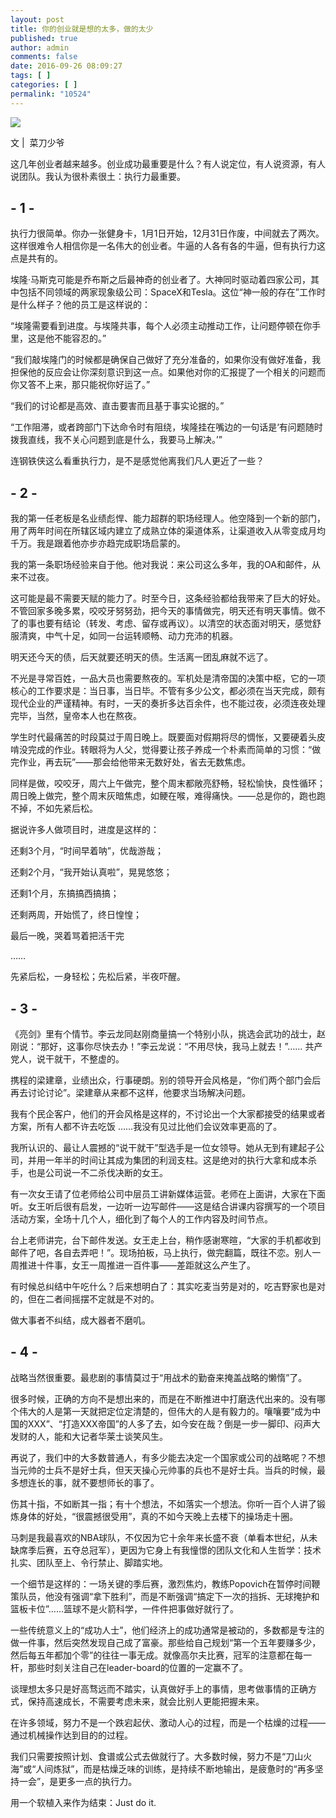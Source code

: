 ```yaml
---
layout: post
title: 你的创业就是想的太多，做的太少
published: true
author: admin
comments: false
date: 2016-09-26 08:09:27
tags: [ ]
categories: [ ]
permalink: "10524"
---
```

![][1]

文 |  菜刀少爷

这几年创业者越来越多。创业成功最重要是什么？有人说定位，有人说资源，有人说团队。我认为很朴素很土：执行力最重要。

## - 1 -

执行力很简单。你办一张健身卡，1月1日开始，12月31日作废，中间就去了两次。这样很难令人相信你是一名伟大的创业者。牛逼的人各有各的牛逼，但有执行力这点是共有的。

埃隆·马斯克可能是乔布斯之后最神奇的创业者了。大神同时驱动着四家公司，其中包括不同领域的两家现象级公司：SpaceX和Tesla。这位“神一般的存在”工作时是什么样子？他的员工是这样说的：

“埃隆需要看到进度。与埃隆共事，每个人必须主动推动工作，让问题停顿在你手里，这是他不能容忍的。”

“我们敲埃隆门的时候都是确保自己做好了充分准备的，如果你没有做好准备，我担保他的反应会让你深刻意识到这一点。如果他对你的汇报提了一个相关的问题而你又答不上来，那只能祝你好运了。”

“我们的讨论都是高效、直击要害而且基于事实论据的。”

“工作阻滞，或者跨部门下达命令时有阻绕，埃隆挂在嘴边的一句话是‘有问题随时拨我直线，我不关心问题到底是什么，我要马上解决。’”

连钢铁侠这么看重执行力，是不是感觉他离我们凡人更近了一些？

## - 2 -

我的第一任老板是名业绩彪悍、能力超群的职场经理人。他空降到一个新的部门，用了两年时间在所辖区域内建立了成熟立体的渠道体系，让渠道收入从零变成月均千万。我是跟着他亦步亦趋完成职场启蒙的。

我的第一条职场经验来自于他。他对我说：来公司这么多年，我的OA和邮件，从来不过夜。

这可能是最不需要天赋的能力了。时至今日，这条经验都给我带来了巨大的好处。不管回家多晚多累，咬咬牙努努劲，把今天的事情做完，明天还有明天事情。做不了的事也要有结论（转发、考虑、留存或再议）。以清空的状态面对明天，感觉舒服清爽，中气十足，如同一台运转顺畅、动力充沛的机器。

明天还今天的债，后天就要还明天的债。生活离一团乱麻就不远了。

不光是寻常百姓，一品大员也需要熬夜的。军机处是清帝国的决策中枢，它的一项核心的工作要求是：当日事，当日毕。不管有多少公文，都必须在当天完成，颇有现代企业的严谨精神。有时，一天的奏折多达百余件，也不能过夜，必须连夜处理完毕，当然，皇帝本人也在熬夜。

学生时代最痛苦的时段莫过于周日晚上。既要面对假期将尽的惆怅，又要硬着头皮啃没完成的作业。转眼将为人父，觉得要让孩子养成一个朴素而简单的习惯：“做完作业，再去玩”——那会给他带来无数好处，省去无数焦虑。

同样是做，咬咬牙，周六上午做完，整个周末都敞亮舒畅，轻松愉快，良性循环；周日晚上做完，整个周末灰暗焦虑，如鲠在喉，难得痛快。——总是你的，跑也跑不掉，不如先紧后松。

据说许多人做项目时，进度是这样的：

还剩3个月，“时间早着呐”，优哉游哉；

还剩2个月，“我开始认真啦”，晃晃悠悠；

还剩1个月，东搞搞西搞搞；

还剩两周，开始慌了，终日惶惶；

最后一晚，哭着骂着把活干完

……

先紧后松，一身轻松；先松后紧，半夜吓醒。

## - 3 -

《亮剑》里有个情节。李云龙同赵刚商量搞一个特别小队，挑选会武功的战士，赵刚说：“那好，这事你尽快去办！”李云龙说：“不用尽快，我马上就去！”…… 共产党人，说干就干，不整虚的。

携程的梁建章，业绩出众，行事硬朗。别的领导开会风格是，“你们两个部门会后再去讨论讨论”。梁建章从来都不这样，他要求当场解决问题。

我有个民企客户，他们的开会风格是这样的，不讨论出一个大家都接受的结果或者方案，所有人都不许去吃饭 &#8230;&#8230;我没有见过比他们会议效率更高的了。

我所认识的、最让人震撼的“说干就干”型选手是一位女领导。她从无到有建起子公司，并用一年半的时间让其成为集团的利润支柱。这是绝对的执行大拿和成本杀手，也是公司说一不二杀伐决断的女王。

有一次女王请了位老师给公司中层员工讲新媒体运营。老师在上面讲，大家在下面听。女王听后很有启发，一边听一边写邮件——这是结合讲课内容撰写的一个项目活动方案，全场十几个人，细化到了每个人的工作内容及时间节点。

台上老师讲完，台下邮件发送。女王走上台，稍作感谢寒暄，“大家的手机都收到邮件了吧，各自去弄吧！”。现场拍板，马上执行，做完翻篇，既往不恋。别人一周推进十件事，女王一周推进一百件事——差距就这么产生了。

有时候总纠结中午吃什么？后来想明白了：其实吃麦当劳是对的，吃吉野家也是对的，但在二者间摇摆不定就是不对的。

做大事者不纠结，成大器者不磨叽。

## - 4 -

战略当然很重要。最悲剧的事情莫过于“用战术的勤奋来掩盖战略的懒惰”了。

很多时候，正确的方向不是想出来的，而是在不断推进中打磨迭代出来的。没有哪个伟大的人是第一天就把定位定清楚的，但伟大的人是有毅力的。嚷嚷要“成为中国的XXX”、“打造XXX帝国”的人多了去，如今安在哉？倒是一步一脚印、闷声大发财的人，能和大记者华莱士谈笑风生。

再说了，我们中的大多数普通人，有多少能去决定一个国家或公司的战略呢？不想当元帅的士兵不是好士兵，但天天操心元帅事的兵也不是好士兵。当兵的时候，最多想连长的事，就不要想师长的事了。

伤其十指，不如断其一指；有十个想法，不如落实一个想法。你听一百个人讲了锻炼身体的好处，“很震撼很受用”，真的不如今天晚上去楼下的操场走十圈。

马刺是我最喜欢的NBA球队，不仅因为它十余年来长盛不衰（单看本世纪，从未缺席季后赛，五夺总冠军），更因为它身上有我憧憬的团队文化和人生哲学：技术扎实、团队至上、令行禁止、脚踏实地。

一个细节是这样的：一场关键的季后赛，激烈焦灼，教练Popovich在暂停时间鞭策队员，他没有强调“拿下胜利”，而是不断强调“搞定下一次的挡拆、无球掩护和篮板卡位”……篮球不是火箭科学，一件件把事做好就行了。

一些传统意义上的“成功人士”，他们经济上的成功通常是被动的，多数都是专注的做一件事，然后突然发现自己成了富豪。那些给自己规划“第一个五年要赚多少，然后每五年都加个零”的往往一事无成。就像高尔夫比赛，冠军的注意都在每一杆，那些时刻关注自己在leader-board的位置的一定赢不了。

谈理想太多只是好高骛远而不踏实，认真做好手上的事情，思考做事情的正确方式，保持高速成长，不需要考虑未来，就会比别人更能把握未来。

在许多领域，努力不是一个跌宕起伏、激动人心的过程，而是一个枯燥的过程——通过机械操作达到目的的过程。

我们只需要按照计划、食谱或公式去做就行了。大多数时候，努力不是“刀山火海”或“人间炼狱”，而是枯燥乏味的训练，是持续不断地输出，是疲惫时的“再多坚持一会”，是更多一点的执行力。

用一个软植入来作为结束：Just do it.

 [1]: http://yongz.com/yz/wp-content/uploads/2016/09/440bab7f0cf5d1531de0efa2641edf99.jpg